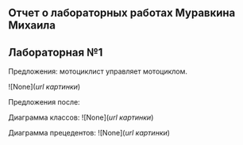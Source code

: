 ## Отчет о лабораторных работах Муравкина Михаила

## Лабораторная №1

Предложения: мотоциклист управляет мотоциклом.

![None](*url картинки*)

Предложения после: 

Диаграмма классов: 
![None](*url картинки*)

Диаграмма прецедентов: 
![None](*url картинки*)

